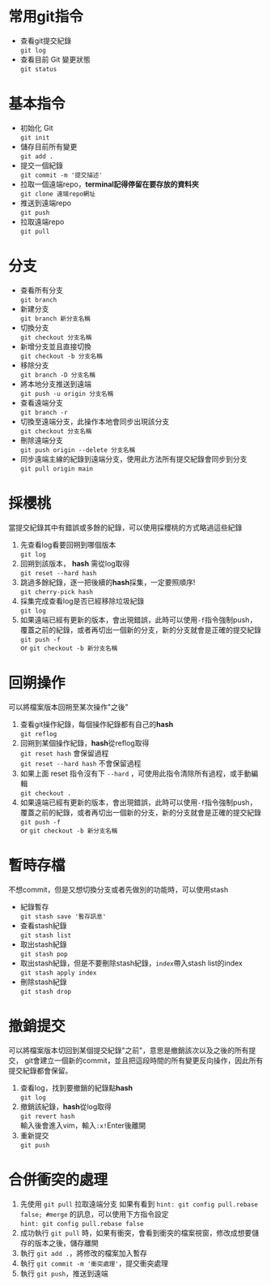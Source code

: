 # 常用git指令

- 查看git提交紀錄  
`git log`
- 查看目前 Git 變更狀態  
`git status`

# 基本指令
- 初始化 Git  
`git init`
- 儲存目前所有變更  
`git add .`
- 提交一個紀錄  
`git commit -m '提交描述'`
- 拉取一個遠端repo，**terminal記得停留在要存放的資料夾**  
`git clone 遠端repo網址`
- 推送到遠端repo  
`git push`
- 拉取遠端repo  
`git pull`


# 分支
- 查看所有分支  
`git branch`
- 新建分支  
`git branch 新分支名稱`
- 切換分支  
`git checkout 分支名稱`
- 新增分支並且直接切換  
`git checkout -b 分支名稱`
- 移除分支  
`git branch -D 分支名稱`
- 將本地分支推送到遠端  
`git push -u origin 分支名稱`
- 查看遠端分支  
`git branch -r`
- 切換至遠端分支，此操作本地會同步出現該分支    
`git checkout 分支名稱`
- 刪除遠端分支  
`git push origin --delete 分支名稱`
- 同步遠端主線的紀錄到遠端分支，使用此方法所有提交紀錄會同步到分支  
`git pull origin main`


# 採櫻桃
當提交紀錄其中有錯誤或多餘的紀錄，可以使用採櫻桃的方式略過這些紀錄  
1. 先查看log看要回朔到哪個版本  
`git log`
2. 回朔到該版本， **hash** 需從log取得  
`git reset --hard hash`
3. 跳過多餘紀錄，逐一把後續的**hash**採集，一定要照順序!  
`git cherry-pick hash`
4. 採集完成查看log是否已經移除垃圾紀錄  
`git log`
5. 如果遠端已經有更新的版本，會出現錯誤，此時可以使用`-f`指令強制push，覆蓋之前的紀錄，或者再切出一個新的分支，新的分支就會是正確的提交紀錄
`git push -f`  
or
`git checkout -b 新分支名稱`

# 回朔操作
可以將檔案版本回朔至某次操作"之後"
1. 查看git操作紀錄，每個操作紀錄都有自己的**hash**  
`git reflog`
2. 回朔到某個操作紀錄，**hash**從reflog取得  
`git reset hash` 會保留過程  
`git reset --hard hash` 不會保留過程
3. 如果上面 reset 指令沒有下 `--hard` ，可使用此指令清除所有過程，或手動編輯  
`git checkout .`
4. 如果遠端已經有更新的版本，會出現錯誤，此時可以使用`-f`指令強制push，覆蓋之前的紀錄，或者再切出一個新的分支，新的分支就會是正確的提交紀錄
`git push -f`  
or
`git checkout -b 新分支名稱`


# 暫時存檔
不想commit，但是又想切換分支或者先做別的功能時，可以使用stash
- 紀錄暫存  
`git stash save '暫存訊息'`
- 查看stash紀錄  
`git stash list`
- 取出stash紀錄  
`git stash pop`
- 取出stash紀錄，但是不要刪除stash紀錄，`index`帶入stash list的index  
`git stash apply index`
- 刪除stash紀錄  
`git stash drop`


# 撤銷提交
可以將檔案版本切回到某個提交紀錄"之前"，意思是撤銷該次以及之後的所有提交，
git會建立一個新的commit，並且把這段時間的所有變更反向操作，因此所有提交紀錄都會保留。
1. 查看log，找到要撤銷的紀錄點**hash**  
`git log`
2. 撤銷該紀錄，**hash**從log取得  
`git revert hash`  
輸入後會進入vim，輸入`:x!`Enter後離開  
3. 重新提交  
`git push`


# 合併衝突的處理
1. 先使用 `git pull` 拉取遠端分支 
如果有看到 `hint: git config pull.rebase false; #merge` 的訊息，可以使用下方指令設定  
`hint: git config pull.rebase false`  
2. 成功執行 `git pull` 時，如果有衝突，會看到衝突的檔案視窗，修改成想要儲存的版本之後，儲存離開
3. 執行 `git add .`，將修改的檔案加入暫存
4. 執行 `git commit -m '衝突處理'`，提交衝突處理
5. 執行 `git push`，推送到遠端
